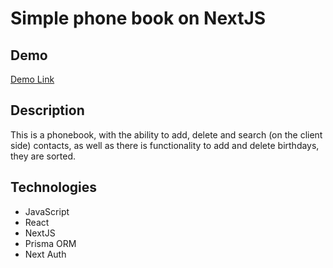 # Simple phone book on NextJS 
## Demo
[Demo Link](next-kurs-work-p92o.vercel.app)
## Description
This is a phonebook, with the ability to add, delete and search (on the client side) contacts,
as well as there is functionality to add and delete birthdays, they are sorted.
## Technologies
- JavaScript
- React
- NextJS
- Prisma ORM
- Next Auth
